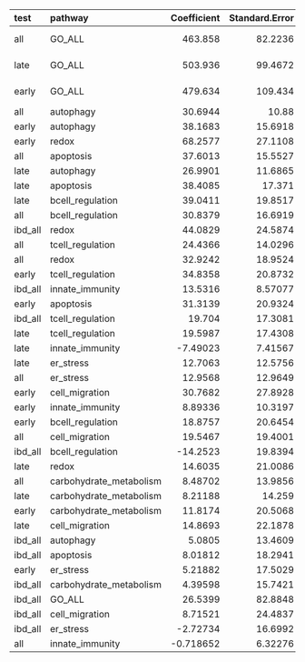 | test    | pathway                 |   Coefficient |   Standard.Error |           P |   Empirical-P |   Num_SNP |      auc |
|:--------|:------------------------|--------------:|-----------------:|------------:|--------------:|----------:|---------:|
| all     | GO_ALL                  |    463.858    |         82.2236  | 1.68651e-08 |   9.99999e-07 |       223 | 0.754035 |
| late    | GO_ALL                  |    503.936    |         99.4672  | 4.05508e-07 |   3e-06       |       223 | 0.742495 |
| early   | GO_ALL                  |    479.634    |        109.434   | 1.17136e-05 |   5.69999e-05 |       224 | 0.774122 |
| all     | autophagy               |     30.6944   |         10.88    | 0.00478468  |   0.00522899  |         9 | 0.613766 |
| early   | autophagy               |     38.1683   |         15.6918  | 0.0150003   |   0.016297    |         9 | 0.63904  |
| early   | redox                   |     68.2577   |         27.1108  | 0.0118113   |   0.016372    |        23 | 0.651905 |
| all     | apoptosis               |     37.6013   |         15.5527  | 0.0156205   |   0.020927    |        13 | 0.598771 |
| late    | autophagy               |     26.9901   |         11.6865  | 0.0209149   |   0.02224     |         9 | 0.598878 |
| late    | apoptosis               |     38.4085   |         17.371   | 0.0270309   |   0.035434    |        13 | 0.60274  |
| late    | bcell_regulation        |     39.0411   |         19.8517  | 0.0492254   |   0.0659399   |        15 | 0.605946 |
| all     | bcell_regulation        |     30.8379   |         16.6919  | 0.0646784   |   0.0837409   |        15 | 0.586023 |
| ibd_all | redox                   |     44.0829   |         24.5874  | 0.0729885   |   0.0904769   |        21 | 0.612934 |
| all     | tcell_regulation        |     24.4366   |         14.0296  | 0.0815468   |   0.0944489   |        18 | 0.58639  |
| all     | redox                   |     32.9242   |         18.9524  | 0.0823513   |   0.100093    |        23 | 0.578778 |
| early   | tcell_regulation        |     34.8358   |         20.8732  | 0.0951328   |   0.110637    |        18 | 0.635329 |
| ibd_all | innate_immunity         |     13.5316   |          8.57077 | 0.114379    |   0.128079    |         7 | 0.605607 |
| early   | apoptosis               |     31.3139   |         20.9324  | 0.134665    |   0.163303    |        13 | 0.592034 |
| ibd_all | tcell_regulation        |     19.704    |         17.3081  | 0.254941    |   0.282446    |        17 | 0.568652 |
| late    | tcell_regulation        |     19.5987   |         17.4308  | 0.260855    |   0.291778    |        19 | 0.554212 |
| late    | innate_immunity         |     -7.49023  |          7.41567 | 0.312469    |   0.337045    |         7 | 0.461454 |
| late    | er_stress               |     12.7063   |         12.5756  | 0.312307    |   0.348287    |         5 | 0.525794 |
| all     | er_stress               |     12.9568   |         12.9649  | 0.317612    |   0.353681    |         6 | 0.519488 |
| early   | cell_migration          |     30.7682   |         27.8928  | 0.269989    |   0.393309    |         8 | 0.555418 |
| early   | innate_immunity         |      8.89336  |         10.3197  | 0.388808    |   0.415737    |         8 | 0.587333 |
| early   | bcell_regulation        |     18.8757   |         20.6454  | 0.360569    |   0.423308    |        15 | 0.552202 |
| all     | cell_migration          |     19.5467   |         19.4001  | 0.313667    |   0.446662    |         8 | 0.545167 |
| ibd_all | bcell_regulation        |    -14.2523   |         19.8394  | 0.472521    |   0.54088     |        13 | 0.455081 |
| late    | redox                   |     14.6035   |         21.0086  | 0.48698     |   0.544311    |        23 | 0.535704 |
| all     | carbohydrate_metabolism |      8.48702  |         13.9856  | 0.543958    |   0.611899    |        10 | 0.528613 |
| late    | carbohydrate_metabolism |      8.21188  |         14.259   | 0.564676    |   0.634049    |         9 | 0.530676 |
| early   | carbohydrate_metabolism |     11.8174   |         20.5068  | 0.564436    |   0.639288    |        10 | 0.525111 |
| late    | cell_migration          |     14.8693   |         22.1878  | 0.502758    |   0.674418    |         8 | 0.539129 |
| ibd_all | autophagy               |      5.0805   |         13.4609  | 0.705857    |   0.707408    |         9 | 0.532494 |
| ibd_all | apoptosis               |      8.01812  |         18.2941  | 0.661177    |   0.729627    |        11 | 0.488531 |
| early   | er_stress               |      5.21882  |         17.5029  | 0.765575    |   0.82546     |         6 | 0.508535 |
| ibd_all | carbohydrate_metabolism |      4.39598  |         15.7421  | 0.780053    |   0.850596    |         8 | 0.509239 |
| ibd_all | GO_ALL                  |     26.5399   |         82.8848  | 0.748815    |   0.871412    |       195 | 0.573431 |
| ibd_all | cell_migration          |      8.71521  |         24.4837  | 0.721871    |   0.904443    |         7 | 0.524371 |
| ibd_all | er_stress               |     -2.72734  |         16.6992  | 0.870265    |   0.92333     |         5 | 0.477859 |
| all     | innate_immunity         |     -0.718652 |          6.32276 | 0.909506    |   0.945504    |         7 | 0.508391 |

